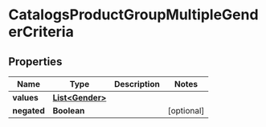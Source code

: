 

# CatalogsProductGroupMultipleGenderCriteria

## Properties

Name | Type | Description | Notes
------------ | ------------- | ------------- | -------------
**values** | [**List&lt;Gender&gt;**](Gender.md) |  | 
**negated** | **Boolean** |  |  [optional]




